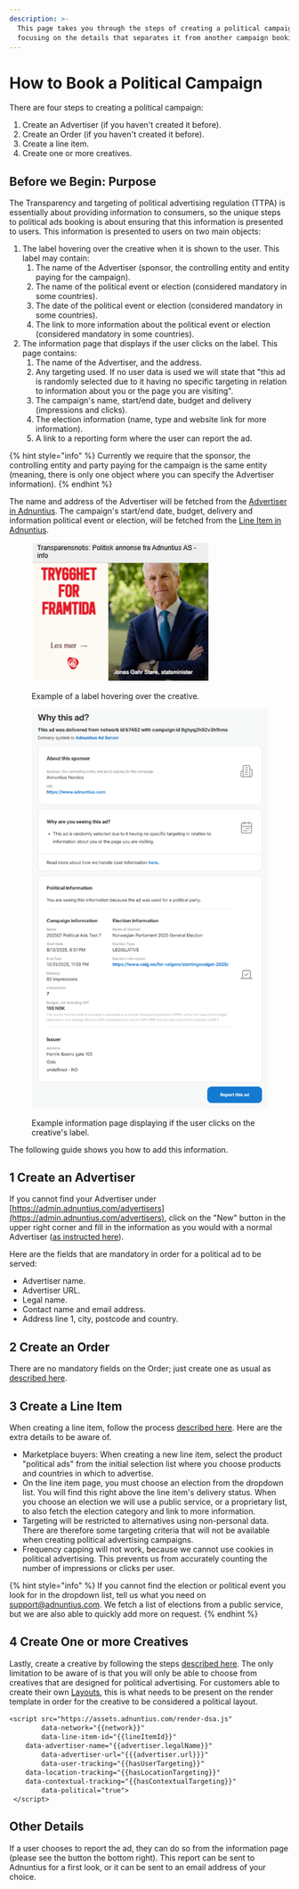 ```yaml
---
description: >-
  This page takes you through the steps of creating a political campaigns,
  focusing on the details that separates it from another campaign booking.
---
```


# How to Book a Political Campaign

There are four steps to creating a political campaign:&#x20;

1. Create an Advertiser (if you haven't created it before).&#x20;
2. Create an Order (if you haven't created it before).
3. Create a line item.
4. Create one or more creatives.

## Before we Begin: Purpose

The Transparency and targeting of political advertising regulation (TTPA) is essentially about providing information to consumers, so the unique steps to political ads booking is about ensuring that this information is presented to users. This information is presented to users on two main objects:&#x20;

1. The label hovering over the creative when it is shown to the user. This label may contain:&#x20;
   1. &#x20;The name of the Advertiser (sponsor, the controlling entity and entity paying for the campaign).
   2. The name of the political event or election (considered mandatory in some countries).
   3. The date of the political event or election (considered mandatory in some countries).&#x20;
   4. The link to more information about the political event or election (considered mandatory in some countries).
2. The information page that displays if the user clicks on the label. This page contains:&#x20;
   1. The name of the Advertiser, and the address.&#x20;
   2. Any targeting used. If no user data is used we will state that "this ad is randomly selected due to it having no specific targeting in relation to information about you or the page you are visiting".
   3. The campaign's name, start/end date, budget and delivery (impressions and clicks).
   4. The election information (name, type and website link for more information).&#x20;
   5. A link to a reporting form where the user can report the ad.&#x20;

{% hint style="info" %}
Currently we require that the sponsor, the controlling entity and party paying for the campaign is the same entity (meaning, there is only one object where you can specify the Advertiser information).
{% endhint %}

The name and address of the Advertiser will be fetched from the [Advertiser in Adnuntius](../adnuntius-advertising/admin-ui/advertising/advertisers.md). The campaign's start/end date, budget, delivery and information political event or election, will be fetched from the [Line Item in Adnuntius](../adnuntius-advertising/admin-ui/advertising/line-items.md).&#x20;

<figure><img src="../.gitbook/assets/202510 Political Creative Example.png" alt=""><figcaption><p>Example of a label hovering over the creative.</p></figcaption></figure>

<figure><img src="../.gitbook/assets/202510 Political Ads Info Page (1).png" alt=""><figcaption><p>Example information page displaying if the user clicks on the creative's label.</p></figcaption></figure>

The following guide shows you how to add this information.&#x20;

## 1 Create an Advertiser

If you cannot find your Advertiser under [https://admin.adnuntius.com/advertisers](https://admin.adnuntius.com/advertisers), click on the "New" button in the upper right corner and fill in the information as you would with a normal Advertiser ([as instructed here](../adnuntius-advertising/admin-ui/advertising/advertisers.md)).&#x20;

Here are the fields that are mandatory in order for a political ad to be served:&#x20;

* Advertiser name.
* Advertiser URL.&#x20;
* Legal name.
* Contact name and email address.
* Address line 1, city, postcode and country.&#x20;

## 2 Create an Order

There are no mandatory fields on the Order; just create one as usual as [described here](../adnuntius-advertising/admin-ui/advertising/orders.md).&#x20;

## 3 Create a Line Item

When creating a line item, follow the process [described here](../adnuntius-advertising/admin-ui/advertising/line-items.md). Here are the extra details to be aware of.

* Marketplace buyers: When creating a new line item, select the product "political ads" from the initial selection list where you choose products and countries in which to advertise.&#x20;
* On the line item page, you must choose an election from the dropdown list. You will find this right above the line item's delivery status. When you choose an election we will use a public service, or a proprietary list, to also fetch the election category and link to more information.
* Targeting will be restricted to alternatives using non-personal data. There are therefore some targeting criteria that will not be available when creating political advertising campaigns.&#x20;
* Frequency capping will not work, because we cannot use cookies in political advertising. This prevents us from accurately counting the number of impressions or clicks per user.&#x20;

{% hint style="info" %}
If you cannot find the election or political event you look for in the dropdown list, tell us what you need on support@adnuntius.com. We fetch a list of elections from a public service, but we are also able to quickly add more on request.&#x20;
{% endhint %}

## 4 Create One or more Creatives

Lastly, create a creative by following the steps [described here](../adnuntius-advertising/admin-ui/advertising/creatives.md). The only limitation to be aware of is that you will only be able to choose from creatives that are designed for political advertising. For customers able to create their own [Layouts](../adnuntius-advertising/admin-ui/design/layouts.md), this is what needs to be present on the render template in order for the creative to be considered a political layout.&#x20;

```
<script src="https://assets.adnuntius.com/render-dsa.js" 
        data-network="{{network}}" 
        data-line-item-id="{{lineItemId}}"
	data-advertiser-name="{{advertiser.legalName}}" 
        data-advertiser-url="{{{advertiser.url}}}" 
        data-user-tracking="{{hasUserTargeting}}"
	data-location-tracking="{{hasLocationTargeting}}"
	data-contextual-tracking="{{hasContextualTargeting}}" 
        data-political="true">
 </script>
```

## Other Details

If a user chooses to report the ad, they can do so from the information page (please see the button the bottom right). This report can be sent to Adnuntius for a first look, or it can be sent to an email address of your choice.&#x20;
